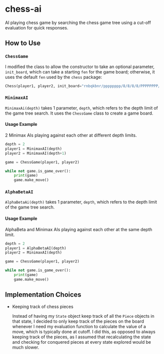 # chess-ai
AI playing chess game by searching the chess game tree using a cut-off evaluation for quick responses.

## How to Use

### `ChessGame`

I modified the class to allow the constructor to take an optional parameter, `init_board`, which can take a starting `fen` for the game board; otherwise, it uses the default `fen` used by the `chess` package:

```Python
Chess(player1, player2, init_board="rnbqkbnr/pppppppp/8/8/8/8/PPPPPPPP/RNBQKBNR w KQkq - 0 1")
```

### `MinimaxAI`

`MinimaxAi(depth)` takes 1 parameter, `depth`, which refers to the depth limit of the game tree search. It uses the `ChessGame` class to create a game board.

#### Usage Example

2 Minimax AIs playing against each other at different depth limits.

```Python
depth = 2
player1 = MinimaxAI(depth)
player2 = MinimaxAI(depth+1)

game = ChessGame(player1, player2)

while not game.is_game_over():
    print(game)
    game.make_move()
```

### `AlphaBetaAI`

`AlphaBetaAi(depth)` takes 1 parameter, `depth`, which refers to the depth limit of the game tree search.

#### Usage Example

AlphaBeta and Minimax AIs playing against each other at the same depth limit.

```Python
depth = 2
player1 = AlphaBetaAI(depth)
player2 = MinimaxAI(depth)

game = ChessGame(player1, player2)

while not game.is_game_over():
    print(game)
    game.make_move()
```

## Implementation Choices

* Keeping track of chess pieces

    Instead of having my `State` object keep track of all the `Piece` objects in that state, I decided to only keep track of the pieces on the board whenever I need my evaluation function to calculate the value of a move, which is typically done at cutoff. I did this, as opposed to always keeping track of the pieces, as I assumed that recalculating the state and checking for conquered pieces at every state explored would be much slower.
